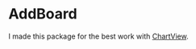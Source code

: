 # AddBoard

I made this package for the best work with [ChartView](https://github.com/AppPear/ChartView). 
